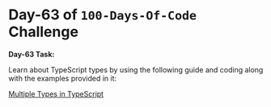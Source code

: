 # Day-63 of `100-Days-Of-Code` Challenge

**Day-63 Task:**

Learn about TypeScript types by using the following guide and coding along with the examples provided in it:

[Multiple Types in TypeScript](./TS-Types/README.md)
